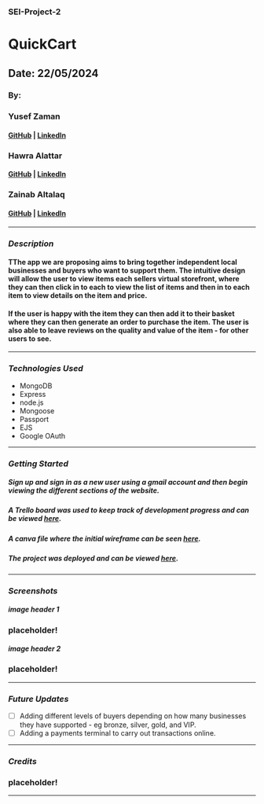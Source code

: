 ### SEI-Project-2

# QuickCart

## Date: 22/05/2024

### By:

### Yusef Zaman

#### [GitHub](https://github.com/yusefzaman) | [LinkedIn](https://www.linkedin.com/in/yusefzaman/)

### Hawra Alattar

#### [GitHub](https://github.com/hawraalattar) | [LinkedIn](https://www.linkedin.com/in/hawraalattar/)

### Zainab Altalaq

#### [GitHub](https://github.com/zainabaltalaq) | [LinkedIn](https://www.linkedin.com/in/zainabaltalaq/)

---

### **_Description_**

#### TThe app we are proposing aims to bring together independent local businesses and buyers who want to support them. The intuitive design will allow the user to view items each sellers virtual storefront, where they can then click in to each to view the list of items and then in to each item to view details on the item and price.

#### If the user is happy with the item they can then add it to their basket where they can then generate an order to purchase the item. The user is also able to leave reviews on the quality and value of the item - for other users to see.

---

### **_Technologies Used_**

- MongoDB
- Express
- node.js
- Mongoose
- Passport
- EJS
- Google OAuth

---

### **_Getting Started_**

##### Sign up and sign in as a new user using a gmail account and then begin viewing the different sections of the website.

##### A Trello board was used to keep track of development progress and can be viewed [here](https://trello.com/b/89R28lox/unit-2-project).

##### A canva file where the initial wireframe can be seen [here](https://www.canva.com/design/DAGF-xxIRVg/lBXQV99-FiNTJCVeclvZmg/edit?utm_content=DAGF-xxIRVg&utm_campaign=designshare&utm_medium=link2&utm_source=sharebutton).

##### The project was deployed and can be viewed [here](URL).

---

### **_Screenshots_**

##### image header 1

### placeholder!

##### image header 2

### placeholder!

---

### **_Future Updates_**

- [ ] Adding different levels of buyers depending on how many businesses they have supported - eg bronze, silver, gold, and VIP.
- [ ] Adding a payments terminal to carry out transactions online.

---

### **_Credits_**

### placeholder!

---

